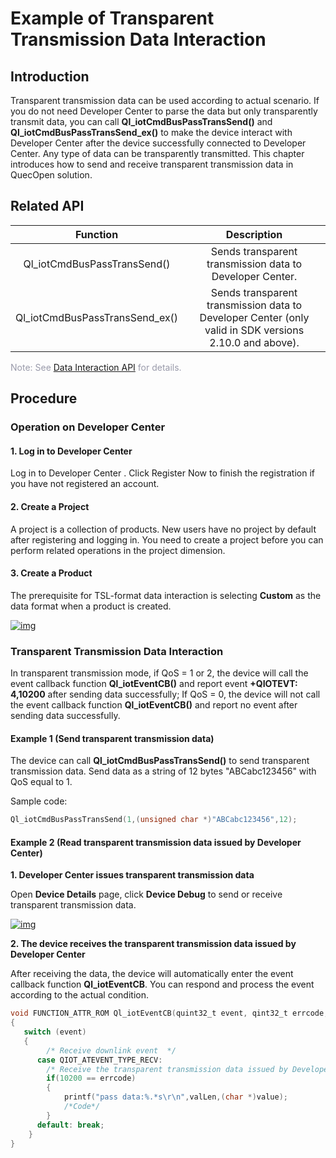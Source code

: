 # Example of Transparent Transmission Data Interaction

 ## __Introduction__

Transparent transmission data can be used according to actual scenario. If you do not need Developer Center to parse the data but only transparently transmit data, you can call __Ql_iotCmdBusPassTransSend()__ and __Ql_iotCmdBusPassTransSend_ex()__ to make the device interact with Developer Center after the device successfully connected to Developer Center. Any type of data can be transparently transmitted. This chapter introduces how to send and receive transparent transmission data in QuecOpen solution. 



## __Related API__

|            Function            |                         Description                          |
| :----------------------------: | :----------------------------------------------------------: |
|  Ql_iotCmdBusPassTransSend()   |         Sends transparent transmission data to Developer Center.          |
| Ql_iotCmdBusPassTransSend_ex() | Sends transparent transmission data to Developer Center (only valid in SDK versions 2.10.0 and above). |

<font color=#999AAA >Note: See [Data Interaction API](/en/deviceDevelop/wifi/QuecOpen/api/wifi-quecopen-api-03.md) for details.</font>


## __Procedure__

### **Operation on Developer Center**

#### **1. Log in to Developer Center**

Log in to <a :href="toDevelopCenter(null, 'en')" target="_blank">Developer Center</a> . Click <a :href="toDevelopCenter('registerType', 'en')" target="_blank">Register Now</a> to finish the registration if you have not registered an account.

#### **2. Create a Project** 

A project is a collection of products. New users have no project by default after registering and logging in. You need to create a project before you can perform related operations in the project dimension.

#### **3. Create a Product** 

The prerequisite for TSL-format data interaction is selecting __Custom__ as the data format when a product is created.

<a data-fancybox title="img" href="/en/deviceDevelop/wifi/QuecOpen/resource/data/SeriaNet/Example-01.png">![img](/en/deviceDevelop/wifi/QuecOpen/resource/data/SeriaNet/Example-01.png)</a>

### **Transparent Transmission Data Interaction**

In transparent transmission mode, if QoS = 1 or 2, the device will call the event callback function __Ql_iotEventCB()__ and report event  __+QIOTEVT: 4,10200__ after sending data successfully; If QoS = 0, the device will not call the event callback function __Ql_iotEventCB()__ and report no event after sending data successfully.

#### __Example 1 (Send transparent transmission data)__

The device can call __Ql_iotCmdBusPassTransSend()__ to send transparent transmission data. Send data as a string of 12 bytes "ABCabc123456" with QoS equal to 1.

Sample code:

```c
Ql_iotCmdBusPassTransSend(1,(unsigned char *)"ABCabc123456",12);
```

#### __Example 2 (Read transparent transmission data issued by Developer Center)__

__1. Developer Center issues transparent transmission data__

Open __Device Details__ page, click __Device Debug__ to send or receive transparent transmission data.

<a data-fancybox title="img" href="/en/deviceDevelop/wifi/QuecOpen/resource/data/SeriaNet/Example-02.png">![img](/en/deviceDevelop/wifi/QuecOpen/resource/data/SeriaNet/Example-02.png)</a>

__2. The device receives the transparent transmission data issued by Developer Center__

After receiving the data, the device will automatically enter the event callback function __Ql_iotEventCB__. You can respond and process the event according to the actual condition.

```c
void FUNCTION_ATTR_ROM Ql_iotEventCB(quint32_t event, qint32_t errcode, const void *value, quint32_t valLen)
{
   switch (event)
   {  
   		/* Receive downlink event  */
 	  case QIOT_ATEVENT_TYPE_RECV:
 		/* Receive the transparent transmission data issued by Developer Center */
        if(10200 == errcode)
        {
            printf("pass data:%.*s\r\n",valLen,(char *)value);
            /*Code*/
        }    
      default: break;
    }
}
```



  

